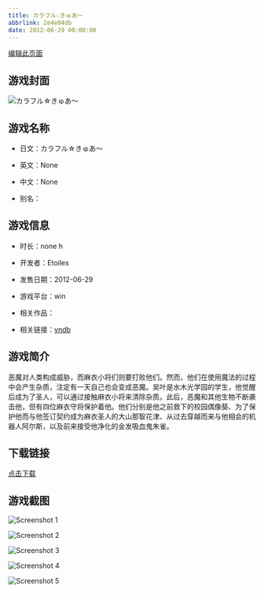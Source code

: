 ```yaml
---
title: カラフル☆きゅあ～
abbrlink: 2e4e04db
date: 2012-06-29 00:00:00
---
```

[编辑此页面](https://github.com/ACG-3/ADV3-source/blob/main/source/_posts/%E3%82%AB%E3%83%A9%E3%83%95%E3%83%AB%E2%98%86%E3%81%8D%E3%82%85%E3%81%82%EF%BD%9E.md)

## 游戏封面

![カラフル☆きゅあ～](https://pan.timero.xyz/d/onedrive/img_lib_001/%E3%82%AB%E3%83%A9%E3%83%95%E3%83%AB%E2%98%86%E3%81%8D%E3%82%85%E3%81%82%EF%BD%9E_cover.avif)


## 游戏名称

- 日文：カラフル☆きゅあ～
- 英文：None
- 中文：None

- 别名：


## 游戏信息

- 时长：none h
- 开发者：Etoiles
- 发售日期：2012-06-29
- 游戏平台：win
- 相关作品：

- 相关链接：[vndb](https://vndb.org/v9909)


## 游戏简介

恶魔对人类构成威胁，而麻衣小将们则要打败他们。然而，他们在使用魔法的过程中会产生杂质，注定有一天自己也会变成恶魔。吴叶是水木光学园的学生，他觉醒后成为了圣人，可以通过接触麻衣小将来清除杂质。此后，恶魔和其他生物不断袭击他，但有四位麻衣守将保护着他。他们分别是他之前救下的校园偶像葵、为了保护他而与他签订契约成为麻衣圣人的大山那智花津、从过去穿越而来与他相会的机器人阿尔斯，以及前来接受他净化的金发吸血鬼朱雀。




## 下载链接

[点击下载](https://pan.timero.xyz/onedrive/adv_lib_001/%E3%82%AB%E3%83%A9%E3%83%95%E3%83%AB%E2%98%86%E3%81%8D%E3%82%85%E3%81%82%EF%BD%9E)


## 游戏截图


![Screenshot 1](https://pan.timero.xyz/d/onedrive/img_lib_001/%E3%82%AB%E3%83%A9%E3%83%95%E3%83%AB%E2%98%86%E3%81%8D%E3%82%85%E3%81%82%EF%BD%9E_Screenshot_1.avif)

![Screenshot 2](https://pan.timero.xyz/d/onedrive/img_lib_001/%E3%82%AB%E3%83%A9%E3%83%95%E3%83%AB%E2%98%86%E3%81%8D%E3%82%85%E3%81%82%EF%BD%9E_Screenshot_2.avif)

![Screenshot 3](https://pan.timero.xyz/d/onedrive/img_lib_001/%E3%82%AB%E3%83%A9%E3%83%95%E3%83%AB%E2%98%86%E3%81%8D%E3%82%85%E3%81%82%EF%BD%9E_Screenshot_3.avif)

![Screenshot 4](https://pan.timero.xyz/d/onedrive/img_lib_001/%E3%82%AB%E3%83%A9%E3%83%95%E3%83%AB%E2%98%86%E3%81%8D%E3%82%85%E3%81%82%EF%BD%9E_Screenshot_4.avif)

![Screenshot 5](https://pan.timero.xyz/d/onedrive/img_lib_001/%E3%82%AB%E3%83%A9%E3%83%95%E3%83%AB%E2%98%86%E3%81%8D%E3%82%85%E3%81%82%EF%BD%9E_Screenshot_5.avif)


